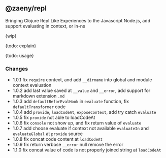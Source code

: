 ## @zaeny/repl

Bringing Clojure Repl Like Experiences to the Javascript Node.js, add support evaluating in context, or in-ns

{wip}

{todo: explain}

{todo: usage}

### Changes
- 1.0.1 fix `require` context, and add `__dirname` into global and module context evaluation
- 1.0.2 add last value saved at `__value` and `__error`, add support for markdown extension `.md`
- 1.0.3 add `defaultBeforEvalHook` in  `evaluate` function,  fix `defaultTransformer` code
- 1.0.4 add `provide`, `loadCodeAt`, `exposeContext`, add try catch `evaluate`
- 1.0.5 fix `provide` not able to loadCodeAt
- 1.0.6 fix `console` not show up, and fix return value of `evaluate`
- 1.0.7 add choose evaluate if context not available `evaluateIn` and `evaluateGlobal` at `provide` source
- 1.0.8 fix concat code content at `loadCodeAt` 
- 1.0.9 fix return verbose `__error` null remove the error
- 1.1.0 fix concat value of code is not properly joined string at `loadCodeAt`
